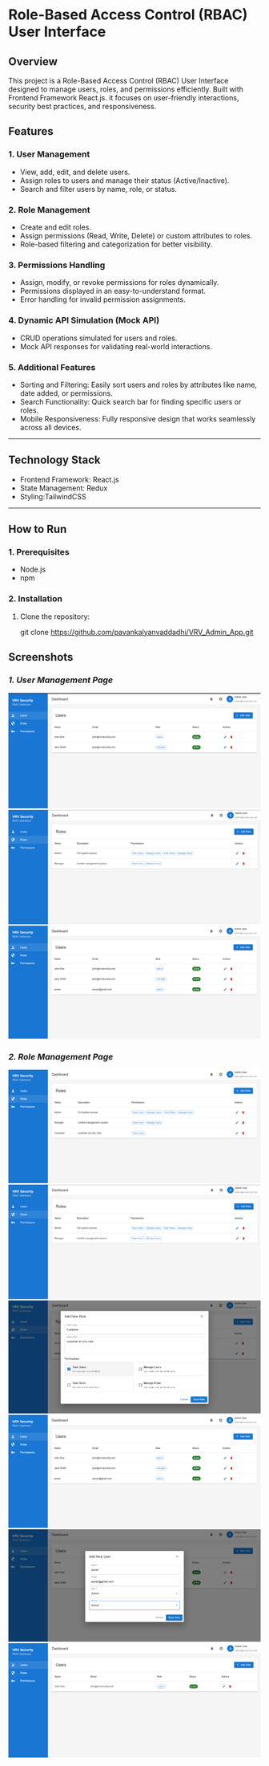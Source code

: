 # Role-Based Access Control (RBAC) User Interface

## Overview

This project is a Role-Based Access Control (RBAC) User Interface designed to manage users, roles, and permissions efficiently. Built with Frontend Framework React.js. it focuses on user-friendly interactions, security best practices, and responsiveness.

## Features

### 1. User Management
- View, add, edit, and delete users.
- Assign roles to users and manage their status (Active/Inactive).
- Search and filter users by name, role, or status.

### 2. Role Management
- Create and edit roles.
- Assign permissions (Read, Write, Delete) or custom attributes to roles.
- Role-based filtering and categorization for better visibility.

### 3. Permissions Handling
- Assign, modify, or revoke permissions for roles dynamically.
- Permissions displayed in an easy-to-understand format.
- Error handling for invalid permission assignments.

### 4. Dynamic API Simulation (Mock API)
- CRUD operations simulated for users and roles.
- Mock API responses for validating real-world interactions.

### 5. Additional Features
- Sorting and Filtering: Easily sort users and roles by attributes like name, date added, or permissions.
- Search Functionality: Quick search bar for finding specific users or roles.
- Mobile Responsiveness: Fully responsive design that works seamlessly across all devices.

---

## Technology Stack

- Frontend Framework: React.js
- State Management: Redux
- Styling:TailwindCSS

---

## How to Run

### 1. Prerequisites
- Node.js 
- npm 

### 2. Installation
1. Clone the repository:
  
   git clone https://github.com/pavankalyanvaddadhi/VRV_Admin_App.git




## Screenshots

### *1. User Management Page*
![User Management Page](./src/Images/Dashboard.png)
![User Management Page](./src/Images/Dashboard_Roles.png)
![User Management Page](./src/Images/Users_added_role.png)

### *2. Role Management Page*
![Role Management Page](./src/Images/Roles.png)
![Role Management Page](./src/Images/Dashboard_Roles.png)
![Role Management Page](./src/Images/Roles_add_user.png)
![Role Management Page](./src/Images/Users_added_role.png)
![Role Management Page](./src/Images/Users_newRole.png)
![Role Management Page](./src/Images/Users_role_delete.png)


